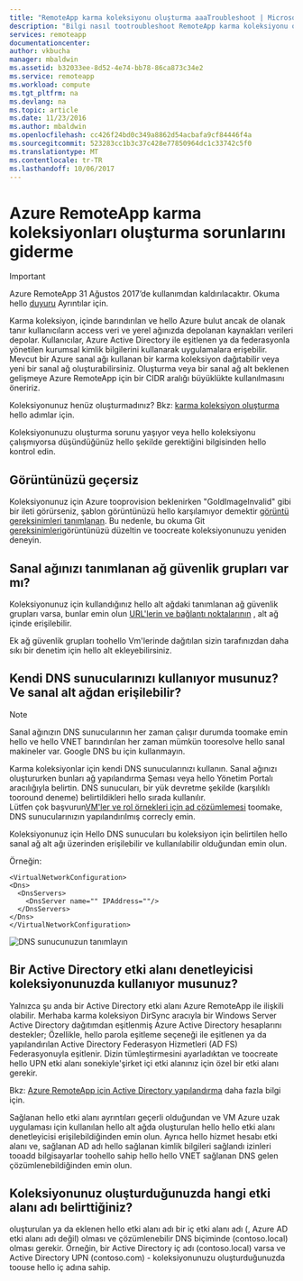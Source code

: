 ```yaml
---
title: "RemoteApp karma koleksiyonu oluşturma aaaTroubleshoot | Microsoft Docs"
description: "Bilgi nasıl tootroubleshoot RemoteApp karma koleksiyonu oluşturma hataları"
services: remoteapp
documentationcenter: 
author: vkbucha
manager: mbaldwin
ms.assetid: b32033ee-8d52-4e74-bb78-86ca873c34e2
ms.service: remoteapp
ms.workload: compute
ms.tgt_pltfrm: na
ms.devlang: na
ms.topic: article
ms.date: 11/23/2016
ms.author: mbaldwin
ms.openlocfilehash: cc426f24bd0c349a8862d54acbafa9cf84446f4a
ms.sourcegitcommit: 523283cc1b3c37c428e77850964dc1c33742c5f0
ms.translationtype: MT
ms.contentlocale: tr-TR
ms.lasthandoff: 10/06/2017
---
```

# <a name="troubleshoot-creating-azure-remoteapp-hybrid-collections"></a>Azure RemoteApp karma koleksiyonları oluşturma sorunlarını giderme
> [!IMPORTANT]
> Azure RemoteApp 31 Ağustos 2017’de kullanımdan kaldırılacaktır. Okuma hello [duyuru](https://go.microsoft.com/fwlink/?linkid=821148) Ayrıntılar için.
> 
> 

Karma koleksiyon, içinde barındırılan ve hello Azure bulut ancak de olanak tanır kullanıcıların access veri ve yerel ağınızda depolanan kaynakları verileri depolar. Kullanıcılar, Azure Active Directory ile eşitlenen ya da federasyonla yönetilen kurumsal kimlik bilgilerini kullanarak uygulamalara erişebilir. Mevcut bir Azure sanal ağı kullanan bir karma koleksiyon dağıtabilir veya yeni bir sanal ağ oluşturabilirsiniz. Oluşturma veya bir sanal ağ alt beklenen gelişmeye Azure RemoteApp için bir CIDR aralığı büyüklükte kullanılmasını öneririz.

Koleksiyonunuz henüz oluşturmadınız? Bkz: [karma koleksiyon oluşturma](remoteapp-create-hybrid-deployment.md) hello adımlar için.

Koleksiyonunuzu oluşturma sorunu yaşıyor veya hello koleksiyonu çalışmıyorsa düşündüğünüz hello şekilde gerektiğini bilgisinden hello kontrol edin.

## <a name="your-image-is-invalid"></a>Görüntünüzü geçersiz
Koleksiyonunuz için Azure tooprovision beklenirken "GoldImageInvalid" gibi bir ileti görürseniz, şablon görüntünüzü hello karşılamıyor demektir [görüntü gereksinimleri tanımlanan](remoteapp-imagereqs.md). Bu nedenle, bu okuma Git [gereksinimleri](remoteapp-imagereqs.md)görüntünüzü düzeltin ve toocreate koleksiyonunuzu yeniden deneyin.

## <a name="does-your-vnet-have-network-security-groups-defined"></a>Sanal ağınızı tanımlanan ağ güvenlik grupları var mı?
Koleksiyonunuz için kullandığınız hello alt ağdaki tanımlanan ağ güvenlik grupları varsa, bunlar emin olun [URL'lerin ve bağlantı noktalarının](remoteapp-ports.md) , alt ağ içinde erişilebilir.

Ek ağ güvenlik grupları toohello Vm'lerinde dağıtılan sizin tarafınızdan daha sıkı bir denetim için hello alt ekleyebilirsiniz.

## <a name="are-you-using-your-own-dns-servers-and-are-they-accessible-from-your-vnet-subnet"></a>Kendi DNS sunucularınızı kullanıyor musunuz? Ve sanal alt ağdan erişilebilir?
> [!NOTE]
> Sanal ağınızın DNS sunucularının her zaman çalışır durumda toomake emin hello ve hello VNET barındırılan her zaman mümkün tooresolve hello sanal makineler var. Google DNS bu için kullanmayın.
> 
> 

Karma koleksiyonlar için kendi DNS sunucularınızı kullanın. Sanal ağınızı oluştururken bunları ağ yapılandırma Şeması veya hello Yönetim Portalı aracılığıyla belirtin. DNS sunucuları, bir yük devretme şekilde (karşılıklı tooround deneme) belirtildikleri hello sırada kullanılır.  
Lütfen çok başvurun[VM'ler ve rol örnekleri için ad çözümlemesi](../virtual-network/virtual-networks-name-resolution-for-vms-and-role-instances.md) toomake, DNS sunucularınızın yapılandırılmış correcly emin.

Koleksiyonunuz için Hello DNS sunucuları bu koleksiyon için belirtilen hello sanal ağ alt ağı üzerinden erişilebilir ve kullanılabilir olduğundan emin olun.

Örneğin:

    <VirtualNetworkConfiguration>
    <Dns>
      <DnsServers>
        <DnsServer name="" IPAddress=""/>
      </DnsServers>
    </Dns>
    </VirtualNetworkConfiguration>

![DNS sunucunuzun tanımlayın](./media/remoteapp-hybridtrouble/dnsvpn.png)

## <a name="are-you-using-an-active-directory-domain-controller-in-your-collection"></a>Bir Active Directory etki alanı denetleyicisi koleksiyonunuzda kullanıyor musunuz?
Yalnızca şu anda bir Active Directory etki alanı Azure RemoteApp ile ilişkili olabilir. Merhaba karma koleksiyon DirSync aracıyla bir Windows Server Active Directory dağıtımdan eşitlenmiş Azure Active Directory hesaplarını destekler; Özellikle, hello parola eşitleme seçeneği ile eşitlenen ya da yapılandırılan Active Directory Federasyon Hizmetleri (AD FS) Federasyonuyla eşitlenir. Dizin tümleştirmesini ayarladıktan ve toocreate hello UPN etki alanı sonekiyle'şirket içi etki alanınız için özel bir etki alanı gerekir.

Bkz: [Azure RemoteApp için Active Directory yapılandırma](remoteapp-ad.md) daha fazla bilgi için.

Sağlanan hello etki alanı ayrıntıları geçerli olduğundan ve VM Azure uzak uygulaması için kullanılan hello alt ağda oluşturulan hello hello etki alanı denetleyicisi erişilebildiğinden emin olun. Ayrıca hello hizmet hesabı etki alanı ve, sağlanan AD adı hello sağlanan kimlik bilgileri sağlandı izinleri tooadd bilgisayarlar toohello sahip hello hello VNET sağlanan DNS gelen çözümlenebildiğinden emin olun.

## <a name="what-domain-name-did-you-specify-when-you-created-your-collection"></a>Koleksiyonunuz oluşturduğunuzda hangi etki alanı adı belirttiğiniz?
oluşturulan ya da eklenen hello etki alanı adı bir iç etki alanı adı (, Azure AD etki alanı adı değil) olması ve çözümlenebilir DNS biçiminde (contoso.local) olması gerekir. Örneğin, bir Active Directory iç adı (contoso.local) varsa ve Active Directory UPN (contoso.com) - koleksiyonunuzu oluşturduğunuzda toouse hello iç adına sahip.

